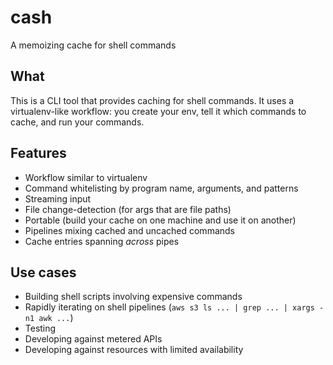 # cash
A memoizing cache for shell commands

## What
This is a CLI tool that provides caching for shell commands. It uses a
virtualenv-like workflow: you create your env, tell it which commands to cache, and
run your commands.

## Features
* Workflow similar to virtualenv
* Command whitelisting by program name, arguments, and patterns
* Streaming input
* File change-detection (for args that are file paths)
* Portable (build your cache on one machine and use it on another)
* Pipelines mixing cached and uncached commands
* Cache entries spanning _across_ pipes

## Use cases
* Building shell scripts involving expensive commands
* Rapidly iterating on shell pipelines (`aws s3 ls ... | grep ... | xargs -n1 awk ...`)
* Testing
* Developing against metered APIs
* Developing against resources with limited availability
